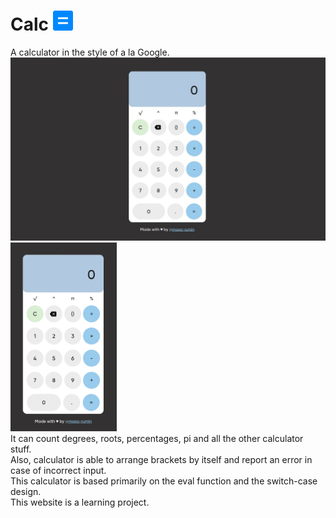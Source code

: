 # Calc ![calc](fav/favicon-32x32.png)
A calculator in the style of a la Google.<br>
<img src="fav/Снимок экрана от 2022-11-07 07-44-06.jpg" alt="drawing" style="width:515px;"/>     <img src="fav/Снимок экрана от 2022-11-07 07-44-42.png" alt="drawing" style="width:170px;"/><br>
It can count degrees, roots, percentages, pi and all the other calculator stuff.<br>Also, calculator is able to arrange brackets by itself and report an error in case of incorrect input.<br>This calculator is based primarily on the eval function and the switch-case design.<br>This website is a learning project.
